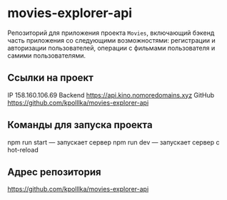 # movies-explorer-api
Репозиторий для приложения проекта `Movies`, включающий бэкенд часть приложения со следующими возможностями: регистрации и авторизации пользователей, операции с фильмами пользователя и самими пользователями.

## Ссылки на проект
IP 158.160.106.69
Backend https://api.kino.nomoredomains.xyz
GitHub https://github.com/kpolllka/movies-explorer-api

## Команды для запуска проекта
npm run start — запускает сервер
npm run dev — запускает сервер с hot-reload

## Адрес репозитория
https://github.com/kpolllka/movies-explorer-api
